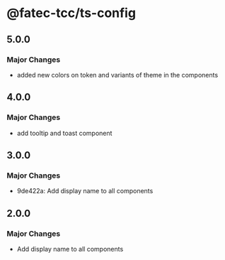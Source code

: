 # @fatec-tcc/ts-config

## 5.0.0

### Major Changes

- added new colors on token and variants of theme in the components

## 4.0.0

### Major Changes

- add tooltip and toast component

## 3.0.0

### Major Changes

- 9de422a: Add display name to all components

## 2.0.0

### Major Changes

- Add display name to all components
